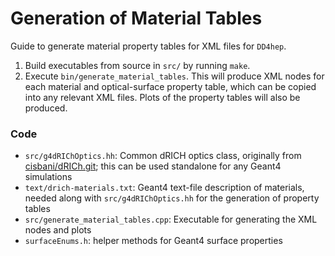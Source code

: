 # Generation of Material Tables

Guide to generate material property tables for XML files for `DD4hep`.

1. Build executables from source in `src/` by running `make`.
2. Execute `bin/generate_material_tables`. This will produce XML nodes for each
   material and optical-surface property table, which can be copied into any
   relevant XML files. Plots of the property tables will also be produced.

### Code
- `src/g4dRIChOptics.hh`: Common dRICH optics class, originally from
  [cisbani/dRICh.git](https://github.com/cisbani/dRICh); this can be used
  standalone for any Geant4 simulations
- `text/drich-materials.txt`: Geant4 text-file description of materials, needed
  along with `src/g4dRIChOptics.hh` for the generation of property tables
- `src/generate_material_tables.cpp`: Executable for generating the XML
  nodes and plots
- `surfaceEnums.h`: helper methods for Geant4 surface properties
